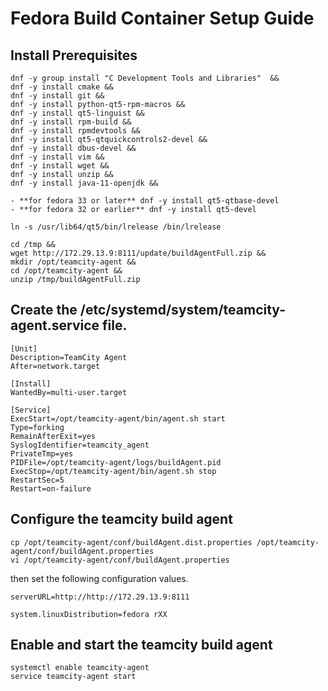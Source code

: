 # Fedora Build Container Setup Guide

## Install Prerequisites

```
dnf -y group install "C Development Tools and Libraries"  &&
dnf -y install cmake &&
dnf -y install git &&
dnf -y install python-qt5-rpm-macros &&
dnf -y install qt5-linguist &&
dnf -y install rpm-build &&
dnf -y install rpmdevtools &&
dnf -y install qt5-qtquickcontrols2-devel &&
dnf -y install dbus-devel &&
dnf -y install vim &&
dnf -y install wget &&
dnf -y install unzip &&
dnf -y install java-11-openjdk &&

- **for fedora 33 or later** dnf -y install qt5-qtbase-devel
- **for fedora 32 or earlier** dnf -y install qt5-devel

ln -s /usr/lib64/qt5/bin/lrelease /bin/lrelease

cd /tmp &&
wget http://172.29.13.9:8111/update/buildAgentFull.zip &&
mkdir /opt/teamcity-agent &&
cd /opt/teamcity-agent &&
unzip /tmp/buildAgentFull.zip
```
## Create the /etc/systemd/system/teamcity-agent.service file.

```
[Unit]
Description=TeamCity Agent
After=network.target

[Install]
WantedBy=multi-user.target

[Service]
ExecStart=/opt/teamcity-agent/bin/agent.sh start
Type=forking
RemainAfterExit=yes
SyslogIdentifier=teamcity_agent
PrivateTmp=yes
PIDFile=/opt/teamcity-agent/logs/buildAgent.pid
ExecStop=/opt/teamcity-agent/bin/agent.sh stop
RestartSec=5
Restart=on-failure
```

## Configure the teamcity build agent

```
cp /opt/teamcity-agent/conf/buildAgent.dist.properties /opt/teamcity-agent/conf/buildAgent.properties
vi /opt/teamcity-agent/conf/buildAgent.properties
```
then set the following configuration values.
```
serverURL=http://http://172.29.13.9:8111

system.linuxDistribution=fedora rXX
```

## Enable and start the teamcity build agent
```
systemctl enable teamcity-agent
service teamcity-agent start
```